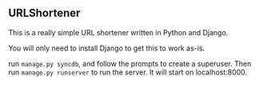 URLShortener
---------------------------

This is a really simple URL shortener written in Python and Django.

You will only need to install Django to get this to work as-is.

run `manage.py syncdb`, and follow the prompts to create a superuser. Then run `manage.py runserver` to run the server. It will start on localhost:8000.
